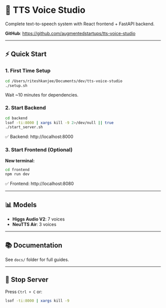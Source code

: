 # 🎤 TTS Voice Studio

Complete text-to-speech system with React frontend + FastAPI backend.

**GitHub**: https://github.com/augmentedstartups/tts-voice-studio

---

## ⚡ Quick Start

### 1. First Time Setup

```bash
cd /Users/riteshkanjee/Documents/dev/tts-voice-studio
./setup.sh
```

Wait ~10 minutes for dependencies.

### 2. Start Backend

```bash
cd backend
lsof -ti:8000 | xargs kill -9 2>/dev/null || true
./start_server.sh
```

✅ Backend: http://localhost:8000

### 3. Start Frontend (Optional)

**New terminal:**

```bash
cd frontend
npm run dev
```

✅ Frontend: http://localhost:8080

---

## 📊 Models

- **Higgs Audio V2**: 7 voices
- **NeuTTS Air**: 3 voices

---

## 📚 Documentation

See `docs/` folder for full guides.

---

## 🛑 Stop Server

Press `Ctrl + C` or:

```bash
lsof -ti:8000 | xargs kill -9
```
